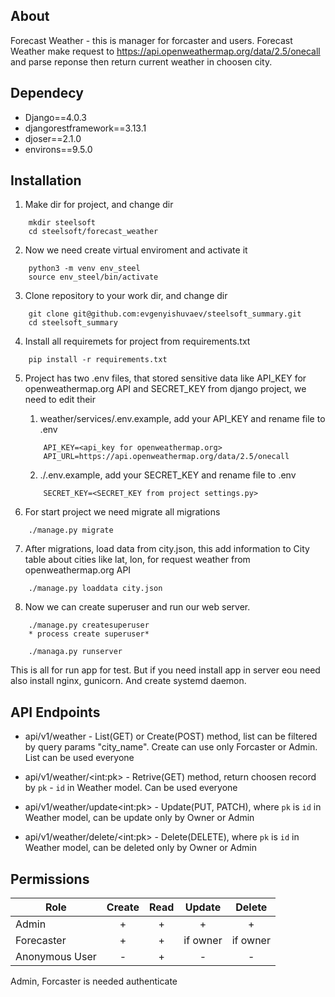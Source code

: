 ## About
Forecast Weather - this is manager for forcaster and users. Forecast Weather make request to https://api.openweathermap.org/data/2.5/onecall and parse reponse
then return current weather in choosen city.

## Dependecy

- Django==4.0.3
- djangorestframework==3.13.1
- djoser==2.1.0
- environs==9.5.0

## Installation


1. Make dir for project, and change dir
```
    mkdir steelsoft
    cd steelsoft/forecast_weather
```

2. Now we need create virtual enviroment and activate it
```
    python3 -m venv env_steel
    source env_steel/bin/activate
```

3. Clone repository to your work dir, and change dir
```
    git clone git@github.com:evgenyishuvaev/steelsoft_summary.git
    cd steelsoft_summary
```

4. Install all requiremets for project from requirements.txt
```
    pip install -r requirements.txt
```

5. Project has two .env files, that stored sensitive data like API_KEY for openweathermap.org API and SECRET_KEY from django project, we need to edit their

    1. weather/services/.env.example, add your API_KEY and rename file to .env
    ```
        API_KEY=<api_key for openweathermap.org>
        API_URL=https://api.openweathermap.org/data/2.5/onecall
    ```
    2. ./.env.example, add your SECRET_KEY and rename file to .env
    ```
        SECRET_KEY=<SECRET_KEY from project settings.py>
    ```
6. For start project we need migrate all migrations
```
    ./manage.py migrate
```
7. After migrations, load data from city.json, this add information to City table about cities like lat, lon, for request weather from openweathermap.org API
```
    ./manage.py loaddata city.json
```
8. Now we can create superuser and run our web server.
```
    ./manage.py createsuperuser
    * process create superuser*

    ./managa.py runserver
```
This is all for run app for test. But if you need install app in server eou need also install nginx, gunicorn. And create systemd daemon.

## API Endpoints

* api/v1/weather - List(GET) or Create(POST) method, list can be filtered by query params "city_name".
    Create can use only Forcaster or Admin. List can be used everyone

* api/v1/weather/\<int:pk\> - Retrive(GET) method, return choosen record by `pk` - `id` in Weather model. Can be used everyone

* api/v1/weather/update\<int:pk\> - Update(PUT, PATCH), where `pk` is `id` in Weather model, can be update only by Owner or Admin

* api/v1/weather/delete/\<int:pk\> - Delete(DELETE), where `pk` is `id` in Weather model, can be deleted only by Owner or Admin

## Permissions

|     Role      | Create             | Read  | Update | Delete |
| ------------- |:------------------:|:-----:|:------:|:------:|
| Admin         |          +         |   +   |    +   |    +   |
| Forecaster    |          +         |   +   |   if owner  |    if owner   |
| Anonymous User|          -         |   +   |    -   |    -   |

Admin, Forcaster is needed authenticate